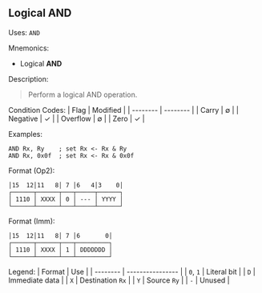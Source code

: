 ## Logical AND

Uses:
`AND`

Mnemonics:
- Logical **AND**

Description:
> Perform a logical AND operation.

Condition Codes:
| Flag     | Modified |
| -------- | -------- |
| Carry    | &empty;  |
| Negative | &check;  |
| Overflow | &empty;  |
| Zero     | &check;  |

Examples:
```assembly
AND Rx, Ry    ; set Rx <- Rx & Ry
AND Rx, 0x0f  ; set Rx <- Rx & 0x0f
```

Format (Op2):
```
│15  12│11   8│ 7 │6   4│3    0│
┌──────┬──────┬───┬─────┬──────┐
│ 1110 │ XXXX │ 0 │ --- │ YYYY │
└──────┴──────┴───┴─────┴──────┘
```

Format (Imm):
```
│15  12│11   8│ 7 │6       0│
┌──────┬──────┬───┬─────────┐
│ 1110 │ XXXX │ 1 │ DDDDDDD │
└──────┴──────┴───┴─────────┘
```

Legend:
| Format   | Use              |
| -------- | ---------------- |
| `0`, `1` | Literal bit      |
| `D`      | Immediate data   |
| `X`      | Destination `Rx` |
| `Y`      | Source `Ry`      |
| `-`      | Unused           |
